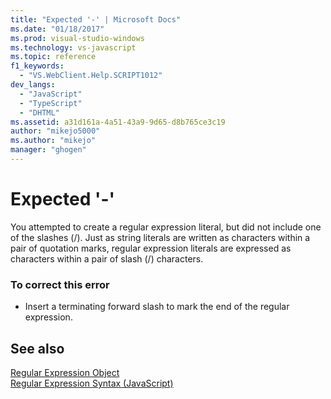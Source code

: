 ```yaml
---
title: "Expected '-' | Microsoft Docs"
ms.date: "01/18/2017"
ms.prod: visual-studio-windows
ms.technology: vs-javascript
ms.topic: reference
f1_keywords: 
  - "VS.WebClient.Help.SCRIPT1012"
dev_langs: 
  - "JavaScript"
  - "TypeScript"
  - "DHTML"
ms.assetid: a31d161a-4a51-43a9-9d65-d8b765ce3c19
author: "mikejo5000"
ms.author: "mikejo"
manager: "ghogen"
---
```

# Expected '-'
You attempted to create a regular expression literal, but did not include one of the slashes (/). Just as string literals are written as characters within a pair of quotation marks, regular expression literals are expressed as characters within a pair of slash (/) characters.  
  
### To correct this error  
  
- Insert a terminating forward slash to mark the end of the regular expression.  
  
## See also  
 [Regular Expression Object](../../javascript/reference/regular-expression-object-javascript.md)   
 [Regular Expression Syntax (JavaScript)](https://msdn.microsoft.com/library/1400241x)